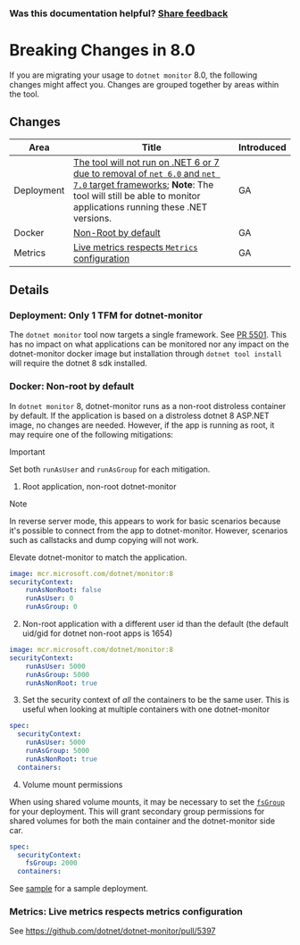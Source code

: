
### Was this documentation helpful? [Share feedback](https://www.research.net/r/DGDQWXH?src=documentation%2Fcompatibility%2F8.0%2FREADME)

# Breaking Changes in 8.0

If you are migrating your usage to `dotnet monitor` 8.0, the following changes might affect you. Changes are grouped together by areas within the tool.

## Changes

| Area | Title | Introduced |
|--|--|--|
| Deployment | [The tool will not run on .NET 6 or 7 due to removal of `net 6.0` and `net 7.0` target frameworks](#deployment-only-1-tfm-for-dotnet-monitor); **Note**: The tool will still be able to monitor applications running these .NET versions. | GA |
| Docker | [Non-Root by default](#docker-non-root-by-default) | GA |
| Metrics | [Live metrics respects `Metrics` configuration](#metrics-live-metrics-respects-metrics-configuration) | GA |

## Details

### Deployment: Only 1 TFM for dotnet-monitor

The `dotnet monitor` tool now targets a single framework. See [PR 5501](https://github.com/dotnet/dotnet-monitor/pull/5501). This has no impact on what applications can be monitored nor any impact on the dotnet-monitor docker image but installation through `dotnet tool install` will require the dotnet 8 sdk installed.

### Docker: Non-root by default

In `dotnet monitor` 8, dotnet-monitor runs as a non-root distroless container by default. If the application is based on a distroless dotnet 8 ASP.NET image, no changes are needed. However, if the app is running as root, it may require one of the following mitigations:

> [!IMPORTANT]
> Set both `runAsUser` and `runAsGroup` for each mitigation.

1. Root application, non-root dotnet-monitor

> [!NOTE]
> In reverse server mode, this appears to work for basic scenarios because it's possible to connect from the app to dotnet-monitor. However, scenarios such as callstacks and dump copying will not work.

Elevate dotnet-monitor to match the application.

``` yaml
image: mcr.microsoft.com/dotnet/monitor:8
securityContext:
    runAsNonRoot: false
    runAsUser: 0
    runAsGroup: 0
```

2. Non-root application with a different user id than the default (the default uid/gid for dotnet non-root apps is 1654)

``` yaml
image: mcr.microsoft.com/dotnet/monitor:8
securityContext:
    runAsUser: 5000
    runAsGroup: 5000
    runAsNonRoot: true
```

3. Set the security context of _all_ the containers to be the same user. This is useful when looking at multiple containers with one dotnet-monitor

``` yaml
spec:
  securityContext:
    runAsUser: 5000
    runAsGroup: 5000
    runAsNonRoot: true
  containers:
```

4. Volume mount permissions

When using shared volume mounts, it may be necessary to set the [`fsGroup`](https://kubernetes.io/docs/tasks/configure-pod-container/security-context/#set-the-security-context-for-a-pod) for your deployment. This will grant secondary group permissions for shared volumes for both the main container and the dotnet-monitor side car.

``` yaml
spec:
  securityContext:
    fsGroup: 2000
  containers:
```

See [sample](../../../samples/AKS_Tutorial/deploy.yaml) for a sample deployment.


### Metrics: Live metrics respects metrics configuration

See https://github.com/dotnet/dotnet-monitor/pull/5397
